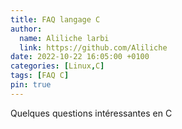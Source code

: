 ```yaml
---
title: FAQ langage C
author:
  name: Aliliche larbi
  link: https://github.com/Aliliche
date: 2022-10-22 16:05:00 +0100
categories: [Linux,C]
tags: [FAQ C]
pin: true
---
```


Quelques questions intéressantes en C
